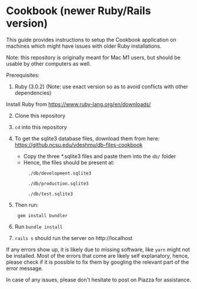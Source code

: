 # Cookbook (newer Ruby/Rails version)

This guide provides instructions to setup the Cookbook application on machines which might have issues with older Ruby installations.

Note: this repository is originally meant for Mac M1 users, but should be usable by other computers as well.

Prerequisites:

1. Ruby (3.0.2) (Note: use exact version so as to avoid conflicts with other dependencies)

Install Ruby from https://www.ruby-lang.org/en/downloads/

2. Clone this repository

3. `cd` into this repository 

4. To get the sqlite3 database files, download them from here: https://github.ncsu.edu/vdeshmu/db-files-cookbook

    - Copy the three *.sqlite3 files and paste them into the `db/` folder
    - Hence, the files should be present at:
    
    ```
         ./db/development.sqlite3
         
         ./db/production.sqlite3
         
         ./db/test.sqlite3 
    ```
5. Then run:

        gem install bundler

6. Run `bundle install`

5. `rails s` should run the server on http://localhost

If any errors show up, it is likely due to missing software, like `yarn` might not be installed. Most of the errors that come are likely self explanatory, hence, please check if it is possible to fix them by googling the relevant part of the error message.


In case of any issues, please don't hesitate to post on Piazza for assistance.



